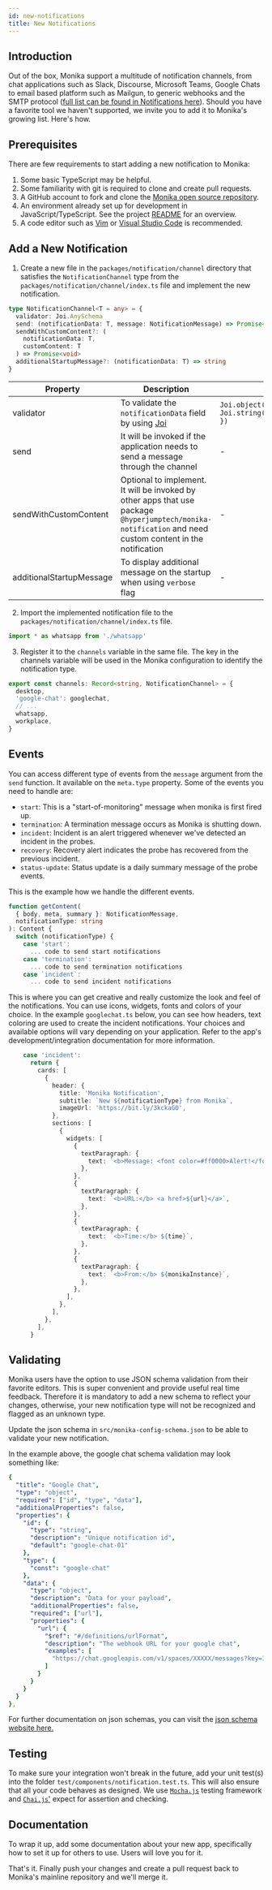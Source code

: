 ```yaml
---
id: new-notifications
title: New Notifications
---
```


## Introduction

Out of the box, Monika support a multitude of notification channels, from chat applications such as Slack, Discourse, Microsoft Teams, Google Chats to email based platform such as Mailgun, to generic webhooks and the SMTP protocol ([full list can be found in Notifications here](https://monika.hyperjump.tech/guides/notifications)). Should you have a favorite tool we haven't supported, we invite you to add it to Monika's growing list. Here's how.

## Prerequisites

There are few requirements to start adding a new notification to Monika:

1. Some basic TypeScript may be helpful.
2. Some familiarity with git is required to clone and create pull requests.
3. A GitHub account to fork and clone the [Monika open source repository](https://github.com/hyperjumptech/monika).
4. An environment already set up for development in JavaScript/TypeScript. See the project [README](https://github.com/hyperjumptech/monika/blob/main/README.md) for an overview.
5. A code editor such as [Vim](https://www.vim.org/) or [Visual Studio Code](https://code.visualstudio.com/) is recommended.

## Add a New Notification

1. Create a new file in the `packages/notification/channel` directory that satisfies the `NotificationChannel` type from the `packages/notification/channel/index.ts` file and implement the new notification.

```typescript
type NotificationChannel<T = any> = {
  validator: Joi.AnySchema
  send: (notificationData: T, message: NotificationMessage) => Promise<void>
  sendWithCustomContent?: (
    notificationData: T,
    customContent: T
  ) => Promise<void>
  additionalStartupMessage?: (notificationData: T) => string
}
```

| Property                 | Description                                                                                                                                               | Example                                                     |
| ------------------------ | --------------------------------------------------------------------------------------------------------------------------------------------------------- | ----------------------------------------------------------- |
| validator                | To validate the `notificationData` field by using [Joi](https://github.com/hapijs/joi)                                                                    | `Joi.object().keys({ url: Joi.string().uri().required() })` |
| send                     | It will be invoked if the application needs to send a message through the channel                                                                         | -                                                           |
| sendWithCustomContent    | Optional to implement. It will be invoked by other apps that use package `@hyperjumptech/monika-notification` and need custom content in the notification | -                                                           |
| additionalStartupMessage | To display additional message on the startup when using `verbose` flag                                                                                    | -                                                           |

2. Import the implemented notification file to the `packages/notification/channel/index.ts` file.

```typescript
import * as whatsapp from './whatsapp'
```

3. Register it to the `channels` variable in the same file. The key in the channels variable will be used in the Monika configuration to identify the notification type.

```typescript
export const channels: Record<string, NotificationChannel> = {
  desktop,
  'google-chat': googlechat,
  // ...
  whatsapp,
  workplace,
}
```

## Events

You can access different type of events from the `message` argument from the `send` function. It available on the `meta.type` property. Some of the events you need to handle are:

- `start`: This is a "start-of-monitoring" message when monika is first fired up.
- `termination`: A termination message occurs as Monika is shutting down.
- `incident`: Incident is an alert triggered whenever we've detected an incident in the probes.
- `recovery`: Recovery alert indicates the probe has recovered from the previous incident.
- `status-update`: Status update is a daily summary message of the probe events.

This is the example how we handle the different events.

```typescript
function getContent(
  { body, meta, summary }: NotificationMessage,
  notificationType: string
): Content {
  switch (notificationType) {
    case 'start':
      ... code to send start notifications
    case 'termination':
      ... code to send termination notifications
    case `incident`:
      ... code to send incident notifications

```

This is where you can get creative and really customize the look and feel of the notifications. You can use icons, widgets, fonts and colors of your choice. In the example `googlechat.ts` below, you can see how headers, text coloring are used to create the incident notifications. Your choices and available options will vary depending on your application. Refer to the app's development/integration documentation for more information.

```typescript
    case 'incident':
      return {
        cards: [
          {
            header: {
              title: 'Monika Notification',
              subtitle: `New ${notificationType} from Monika`,
              imageUrl: 'https://bit.ly/3kckaGO',
            },
            sections: [
              {
                widgets: [
                  {
                    textParagraph: {
                      text: `<b>Message: <font color=#ff0000>Alert!</font></b> ${summary}`,
                    },
                  },
                  {
                    textParagraph: {
                      text: `<b>URL:</b> <a href>${url}</a>`,
                    },
                  },
                  {
                    textParagraph: {
                      text: `<b>Time:</b> ${time}`,
                    },
                  },
                  {
                    textParagraph: {
                      text: `<b>From:</b> ${monikaInstance}`,
                    },
                  },
                ],
              },
            ],
          },
        ],
      }
```

## Validating

Monika users have the option to use JSON schema validation from their favorite editors. This is super convenient and provide useful real time feedback. Therefore it is mandatory to add a new schema to reflect your changes, otherwise, your new notification type will not be recognized and flagged as an unknown type.

Update the json schema in `src/monika-config-schema.json` to be able to validate your new notification.

In the example above, the google chat schema validation may look something like:

```yaml
{
  "title": "Google Chat",
  "type": "object",
  "required": ["id", "type", "data"],
  "additionalProperties": false,
  "properties": {
    "id": {
      "type": "string",
      "description": "Unique notification id",
      "default": "google-chat-01"
    },
    "type": {
      "const": "google-chat"
    },
    "data": {
      "type": "object",
      "description": "Data for your payload",
      "additionalProperties": false,
      "required": ["url"],
      "properties": {
        "url": {
          "$ref": "#/definitions/urlFormat",
          "description": "The webhook URL for your google chat",
          "examples": [
            "https://chat.googleapis.com/v1/spaces/XXXXX/messages?key=1122334455"
          ]
        }
      }
    }
  }
},
```

For further documentation on json schemas, you can visit the [json schema website here.](https://json-schema.org/)

## Testing

To make sure your integration won't break in the future, add your unit test(s) into the folder `test/components/notification.test.ts`. This will also ensure that all your code behaves as designed. We use [`Mocha.js`](https://mochajs.org/) testing framework and [`Chai.js`'](https://www.chaijs.com/) expect for assertion and checking.

## Documentation

To wrap it up, add some documentation about your new app, specifically how to set it up for others to use. Users will love you for it.

That's it. Finally push your changes and create a pull request back to Monika's mainline repository and we'll merge it.
